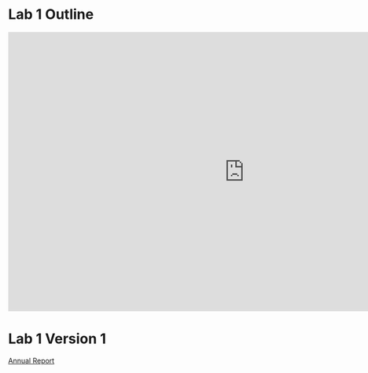# Lab 1 Outline

<iframe src="https://docs.google.com/document/d/e/2PACX-1vSz5Hxd1GpJ9SNEinBEsuCfRRvQ5xvrhKtgmg-TwVxzlOc0zQ9av2h5BiEn2qe29Q/pub?embedded=true" frameborder="0" width="960" height="569" allowfullscreen="true" mozallowfullscreen="true" webkitallowfullscreen="true"></iframe>

# Lab 1 Version 1

[Annual Report](Asia_Acosta_Lab_1.pdf)
